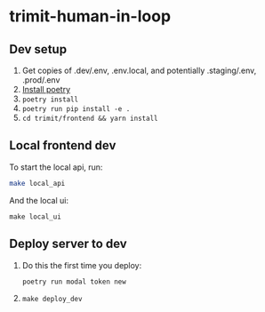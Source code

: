 # trimit-human-in-loop

## Dev setup

1. Get copies of .dev/.env, .env.local, and potentially .staging/.env, .prod/.env
1. [Install poetry](https://python-poetry.org/docs/#installing-with-pipx)
1. `poetry install`
1. `poetry run pip install -e .`
1. `cd trimit/frontend && yarn install`


## Local frontend dev

To start the local api, run:
```sh
make local_api
```

And the local ui:
```
make local_ui
```

## Deploy server to dev

1. Do this the first time you deploy:
    ```sh
    poetry run modal token new
    ```
1. ```make deploy_dev```
